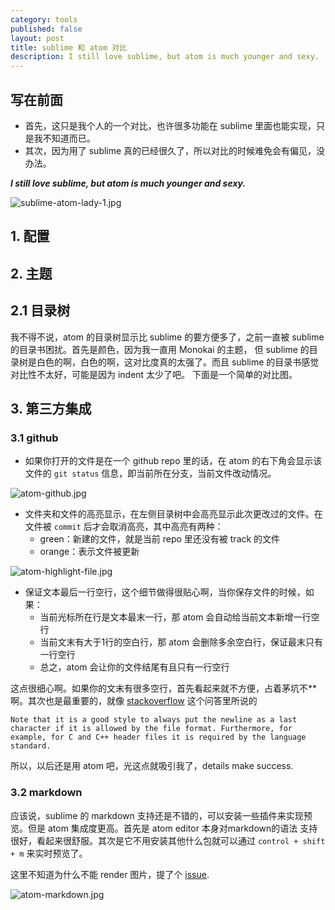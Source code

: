```yaml
---
category: tools
published: false
layout: post
title: sublime 和 atom 对比
description: I still love sublime, but atom is much younger and sexy.
---
```



##
## 写在前面  

- 首先，这只是我个人的一个对比，也许很多功能在 sublime 里面也能实现，只是我不知道而已。
- 其次，因为用了 sublime 真的已经很久了，所以对比的时候难免会有偏见，没办法。

***I still love sublime, but atom is much younger and sexy.***

![sublime-atom-lady-1.jpg](../images/sublime-atom-lady-1.jpg)

## 1. 配置

## 2. 主题

## 2.1 目录树

我不得不说，atom 的目录树显示比 sublime 的要方便多了，之前一直被 sublime 的目录书困扰。首先是颜色，因为我一直用 Monokai 的主题，
但 sublime 的目录树是白色的啊，白色的啊，这对比度真的太强了。而且 sublime 的目录书感觉对比性不太好，可能是因为 indent 太少了吧。
下面是一个简单的对比图。



## 3. 第三方集成

### 3.1 github

- 如果你打开的文件是在一个 github repo 里的话，在 atom 的右下角会显示该文件的 `git status` 信息，即当前所在分支，当前文件改动情况。

![atom-github.jpg](../images/atom-github.jpg)

- 文件夹和文件的高亮显示，在左侧目录树中会高亮显示此次更改过的文件。在文件被 `commit` 后才会取消高亮，其中高亮有两种：
  - green：新建的文件，就是当前 repo 里还没有被 track 的文件
  - orange：表示文件被更新

![atom-highlight-file.jpg](../images/atom-highlight-file.jpg)

- 保证文本最后一行空行，这个细节做得很贴心啊，当你保存文件的时候，如果：
  + 当前光标所在行是文本最末一行，那 atom 会自动给当前文本新增一行空行
  + 当前文末有大于1行的空白行，那 atom 会删除多余空白行，保证最末只有一行空行
  + 总之，atom 会让你的文件结尾有且只有一行空行

这点很细心啊。如果你的文末有很多空行，首先看起来就不方便，占着茅坑不**啊。其次也是最重要的，就像 [stackoverflow](http://stackoverflow.com/questions/5813311/no-newline-at-end-of-file) 这个问答里所说的

```
Note that it is a good style to always put the newline as a last character if it is allowed by the file format. Furthermore, for example, for C and C++ header files it is required by the language standard.
```

所以，以后还是用 atom 吧，光这点就吸引我了，details make success.


### 3.2 markdown

应该说，sublime 的 markdown 支持还是不错的，可以安装一些插件来实现预览。但是 atom 集成度更高。首先是 atom editor 本身对markdown的语法
支持很好，看起来很舒服。其次是它不用安装其他什么包就可以通过 `control + shift + m` 来实时预览了。

这里不知道为什么不能 render 图片，提了个 [issue](https://github.com/atom/markdown-preview/issues/323).

![atom-markdown.jpg](../images/atom-markdown.jpg)
